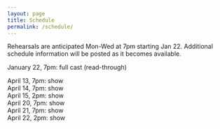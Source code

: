 ```yaml
---
layout: page
title: Schedule
permalink: /schedule/
---
```


Rehearsals are anticipated Mon-Wed at 7pm starting Jan 22. Additional schedule information will be posted as it becomes available.  

January 22, 7pm: full cast (read-through)  

April 13, 7pm: show  
April 14, 7pm: show  
April 15, 2pm: show  
April 20, 7pm: show  
April 21, 7pm: show  
April 22, 2pm: show  